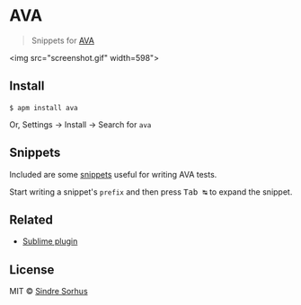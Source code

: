 # AVA

> Snippets for [AVA](https://ava.li)

<img src="screenshot.gif" width=598">


## Install

```
$ apm install ava
```

Or, Settings → Install → Search for `ava`


## Snippets

Included are some [snippets](snippets/ava.json) useful for writing AVA tests.

Start writing a snippet's `prefix` and then press <kbd>Tab ↹</kbd> to expand the snippet.


## Related

- [Sublime plugin](https://github.com/sindresorhus/sublime-ava)


## License

MIT © [Sindre Sorhus](http://sindresorhus.com)
